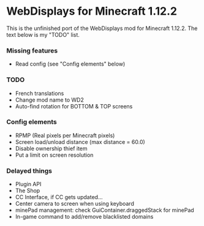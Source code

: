# WebDisplays for Minecraft 1.12.2
This is the unfinished port of the WebDisplays mod for Minecraft 1.12.2. The text below is my "TODO" list.

### Missing features
* Read config (see "Config elements" below)

### TODO
* French translations
* Change mod name to WD2
* Auto-find rotation for BOTTOM & TOP screens

### Config elements
* RPMP (Real pixels per Minecraft pixels)
* Screen load/unload distance (max distance = 60.0)
* Disable ownership thief item
* Put a limit on screen resolution

### Delayed things
* Plugin API
* The Shop
* CC Interface, if CC gets updated...
* Center camera to screen when using keyboard
* minePad management: check GuiContainer.draggedStack for minePad
* In-game command to add/remove blacklisted domains


